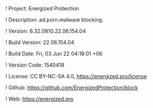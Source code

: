 ! Project: Energized Protection

! Description: ad.porn.malware blocking.

! Version: 6.32.0810.22.06.154.04

! Build Version: 22.06.154.04

! Build Date: Fri, 03 Jun 22 04:18:01 +06

! Version Code: 1540418

! License: CC BY-NC-SA 4.0, https://energized.pro/license

! Github: https://github.com/EnergizedProtection/block

! Web: https://energized.pro
